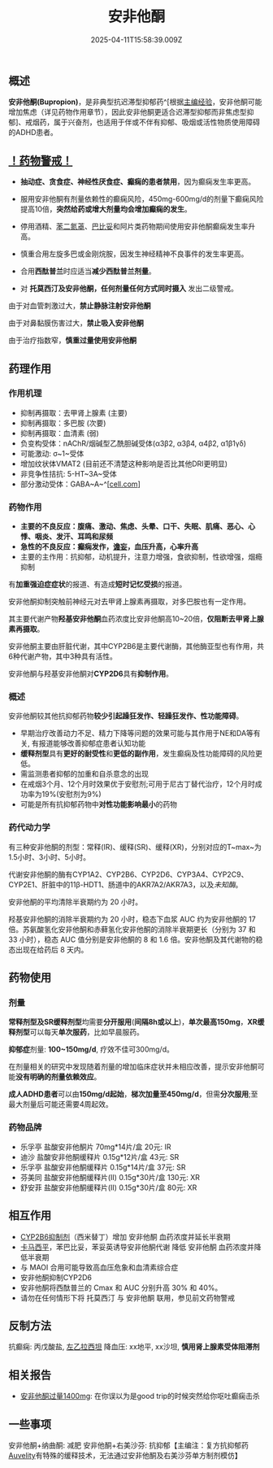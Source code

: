 ﻿---
title: 安非他酮
description: 
published: true
date: 2025-04-11T15:58:39.009Z
tags: 
editor: markdown
dateCreated: 2025-04-11T15:58:34.573Z
---

## 概述

**安非他酮(Bupropion)**，是非典型抗迟滞型抑郁药^[根据[主编经验](/report/RP148)，安非他酮可能增加焦虑（详见药物作用章节），因此安非他酮更适合迟滞型抑郁而非焦虑型抑郁]、戒烟药，属于兴奋剂，也适用于伴或不伴有抑郁、吸烟或活性物质使用障碍的ADHD患者。

## [！药物警戒！](/drug/%E8%8D%AF%E7%89%A9%E8%AD%A6%E6%88%92/)

- **抽动症、贪食症、神经性厌食症、癫痫的患者禁用**，因为癫痫发生率更高。
- 服用安非他酮有剂量依赖性的癫痫风险，450mg-600mg/d的剂量下癫痫风险提高10倍，**突然给药或增大剂量均会增加癫痫的发生**。

- 停用酒精、[苯二氮䓬](/drug/BZDs)、[巴比妥](/drug/巴比妥类安眠药)和阿片类药物期间使用安非他酮癫痫发生率升高。

- 慎重合用左旋多巴或金刚烷胺，因发生神经精神不良事件的发生率更高。
- 合用**西酞普兰**时应适当**减少西酞普兰剂量**。
- 对 **托莫西汀及安非他酮，任何剂量任何方式同时摄入** 发出二级警戒。

由于对血管刺激过大，**禁止静脉注射安非他酮**

由于对鼻黏膜伤害过大，**禁止吸入安非他酮**

由于治疗指数窄，**慎重过量使用安非他酮**

## 药理作用
### 作用机理

- 抑制再摄取：去甲肾上腺素 (主要)
- 抑制再摄取：多巴胺 (次要)
- 抑制再摄取：血清素 (弱)
- 负变构受体：nAChR/烟碱型乙酰胆碱受体(α3β2, α3β4, α4β2, α1β1γδ)
- 可能激动: σ~1~受体
- 增加纹状体VMAT2 (目前还不清楚这种影响是否比其他DRI更明显)
- 非竞争性拮抗: 5-HT~3A~受体
- 部分激动受体：GABA~A~^[[cell.com](https://www.cell.com/biophysj/fulltext/S0006-3495(14)03578-4)]

### 药物作用

- **主要的不良反应：腹痛、激动、焦虑、头晕、口干、失眠、肌痛、恶心、心悸、咽炎、发汗、耳鸣和尿频**
- **急性的不良反应：癫痫发作，[谵妄](/drug_effect/谵妄)，血压升高，心率升高**
- 主要的主作用：抗抑郁，动机提升，注意力增强，食欲抑制，性欲增强，烟瘾抑制

有**加重强迫症症状**的报道、有造成**短时记忆受损**的报道。


安非他酮抑制突触前神经元对去甲肾上腺素再摄取，对多巴胺也有一定作用。

其主要代谢产物**羟基安非他酮**血药浓度比安非他酮高10~20倍，**仅阻断去甲肾上腺素再摄取**。

安非他酮主要由肝脏代谢，其中CYP2B6是主要代谢酶，其他酶亚型也有作用，共6种代谢产物，其中3种具有活性。

安非他酮与羟基安非他酮对**CYP2D6**具有**抑制作用**。

### 概述

安非他酮较其他抗抑郁药物**较少引起躁狂发作、轻躁狂发作、性功能障碍**。

- 早期治疗改善动力不足、精力下降等问题的效果可能与其作用于NE和DA等有关, 有报道能够改善抑郁症患者认知功能
- **缓释剂型**具有**更好的耐受性**和**更低的副作用**，发生癫痫及性功能障碍的风险更低。
- 需监测患者抑郁的加重和自杀意念的出现
- 在戒烟3个月、12个月时效果优于安慰剂;可用于尼古丁替代治疗，12个月时成功率为19%(安慰剂为9%)
- 可能是所有抗抑郁药物中**对性功能影响最小**的药物

### 药代动力学

有三种安非他酮的剂型：常释(IR)、缓释(SR)、缓释(XR)，分别对应的T~max~为1.5小时、3小时、5小时。


代谢安非他酮的酶有CYP1A2、CYP2B6、CYP2D6、CYP3A4、CYP2C9、CYP2E1、肝脏中的11β-HDT1、肠道中的AKR7A2/AKR7A3，以及*未知酶*。

安非他酮的平均清除半衰期约为 20 小时。 

羟基安非他酮的消除半衰期约为 20 小时，稳态下血浆 AUC 约为安非他酮的 17 倍。苏氨酸氢化安非他酮和赤藓氢化安非他酮的消除半衰期更长（分别为 37 和 33 小时），稳态 AUC 值分别是安非他酮的 8 和 1.6 倍。安非他酮及其代谢物的稳态出现在给药后 8 天内。

## 药物使用

### 剂量

**常释剂型及SR缓释剂型**均需要**分开服用**(**间隔8h或以上**)，**单次最高150mg**，**XR缓释剂型**可以每天**单次服药**，比如早晨服药。

**抑郁症**剂量: **100~150mg/d**, 疗效不佳可300mg/d。

在剂量相关的研究中发现随着剂量的增加临床症状并未相应改善，提示安非他酮可能**没有明确的剂量依赖效应**。

**成人ADHD患者**可以由**150mg/d起始**，**梯次加量至450mg/d**，但需**分次服用**;至最大剂量后可能还需要4周起效。

### 药物品牌

- 乐孚亭 盐酸安非他酮片 70mg*14片/盒 20元: IR
- 迪沙 盐酸安非他酮缓释片 0.15g*12片/盒 43元: SR
- 乐孚亭 盐酸安非他酮缓释片 0.15g*14片/盒 37元: SR
- 芬美同 盐酸安非他酮缓释片(II) 0.15g*30片/盒 130元: XR
- 舒安菲 盐酸安非他酮缓释片(II) 0.15g*30片/盒 80元: XR

## 相互作用

- [CYP2B6抑制剂](/t/cyp2b6抑制剂)（西米替丁）增加 安非他酮 血药浓度并延长半衰期
- [卡马西平](/drug/CBZ)，苯巴比妥，苯妥英诱导安非他酮代谢 降低 安非他酮 血药浓度并降低半衰期
- 与 MAOI 合用可能导致高血压危象和血清素综合症
- 安非他酮抑制CYP2D6
- 安非他酮将西酞普兰的 Cmax 和 AUC 分别升高 30% 和 40%。
- 请勿在任何情形下将 托莫西汀 与 安非他酮 联用，参见前文药物警戒

## 反制方法

抗癫痫: 丙戊酸盐, [左乙拉西坦](/drug/左乙拉西坦)
降血压: xx地平, xx沙坦, **慎用肾上腺素受体阻滞剂**

## 相关报告

- [安非他酮过量1400mg](/report/RP004): 在你误以为是good trip的时候突然给你呕吐癫痫击杀

## 一些事项

安非他酮+纳曲酮: 减肥
安非他酮+右美沙芬: 抗抑郁【主编注：复方抗抑郁药[Auvelity](/drug/NMDA抗抑郁)有特殊的缓释技术，无法通过安非他酮及右美沙芬单方制剂模仿】

